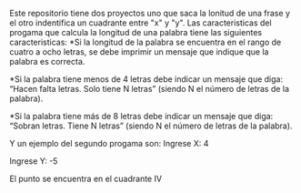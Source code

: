 Este repositorio tiene dos proyectos uno que saca la lonitud de una frase y el otro indentifica un cuadrante entre "x" y "y". 
 Las caracteristicas del progama que calcula la longitud de una palabra tiene las siguientes caracteristicas:
   *Si la longitud de la palabra se encuentra en el rango de cuatro a ocho letras, se debe imprimir un mensaje que indique que la palabra es correcta.
  
   *Si la palabra tiene menos de 4 letras debe indicar un mensaje que diga: “Hacen falta letras. Solo tiene N letras” (siendo N el número de letras de la palabra).
  
   *Si la palabra tiene más de 8 letras debe indicar un mensaje que diga: “Sobran letras. Tiene N letras” (siendo N el número de letras de la palabra).



Y un ejemplo del segundo progama son: 
   Ingrese X: 4
   
   
   Ingrese Y: -5
  
  
  El punto se encuentra en el cuadrante IV

   
